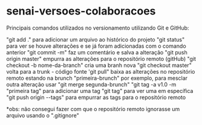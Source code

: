 # senai-versoes-colaboracoes

Principais comandos utilizados no versionamento utilizando Git e GitHub:

"git add ." para adicionar um arquivo ao histórico do projeto
"git status" para ver se houve alterações e se já foram adicionadas com o comando anterior
"git commit -m" faz um comentário e salva a alteração
"git push origin master" empurra as alterações para o repositório remoto (gitHub)
"git checkout -b nome-da-branch" cria uma branh nova 
"git checkout master" volta para a trunk - código fonte
'git pull" baixa as alterações no repositório remoto
estando na brunch "primeira-brunch" por exemplo, para mesclar outra alteração usar "git merge segunda-brunch"
"git tag -a v1.0 -m "primeira tag" para adicionar uma tag
"git tag" para ver uma em específica
"git push origin --tags" para empurrar as tags para o repositório remoto

*obs: não consegui fazer com que o repositório remoto ignorasse um arquivo usando o ".gitignore"

